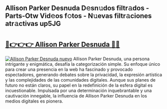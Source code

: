 ## Allison Parker Desnuda D𝚎sn𝚞dos filtr𝚊dos - Parts-Otw Vid𝚎os f𝚘tos - N𝚞evas filtr𝚊ciones atr𝚊ctivas up5JG

# <h2><a href="http://mb8yxj.tromn.icu/?c=Allison+Parker+Desnuda">🔗👉👉👉 Allison Parker Desnuda 🔗🔗</a></h2>

[![Allison Parker Desnuda nuevo](https://i.imgur.com/pEAQMta.gif)](http://mb8yxj.tromn.icu/?c=Allison+Parker+Desnuda)
Allison Parker Desnuda, una persona intrigante y enigmática, desafía la categorización simple. Su enfoque único para crear una presencia en la web ha fascinado y provocado espectadores, generando debates sobre la privacidad, la expresión artística y las complejidades de las comunidades digitales. Aunque sus planes de futuro no están claros, su papel en la redefinición de la esfera digital es incuestionable. Impulsada por una determinación inquebrantable y una cautivación innegable, la influencia de Allison Parker Desnuda en los medios digitales es pionera.

